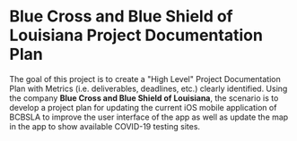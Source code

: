 # Blue Cross and Blue Shield of Louisiana Project Documentation Plan
The goal of this project is to create a "High Level" Project Documentation Plan with Metrics (i.e. deliverables, deadlines, etc.) clearly identified. Using the company **Blue Cross and Blue Shield of Louisiana**, the scenario is to develop a project plan for updating the current iOS mobile application of BCBSLA to improve the user interface of the app as well as update the map in the app to show available COVID-19 testing sites.
